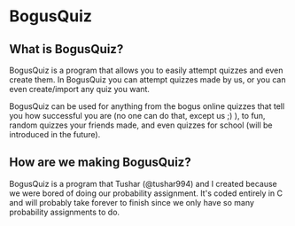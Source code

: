 # BogusQuiz

## What is BogusQuiz?

BogusQuiz is a program that allows you to easily attempt quizzes and even create them. In BogusQuiz you can attempt quizzes made by us, or you can even create/import any quiz you want.

BogusQuiz can be used for anything from the bogus online quizzes that tell you how successful you are (no one can do that, except us ;) ), to fun, random quizzes your friends made, and even quizzes for school (will be introduced in the future).

## How are we making BogusQuiz?

BogusQuiz is a program that Tushar (@tushar994) and I created because we were bored of doing our probability assignment. It's coded entirely in C and will probably take forever to finish since we only have so many probability assignments to do.
